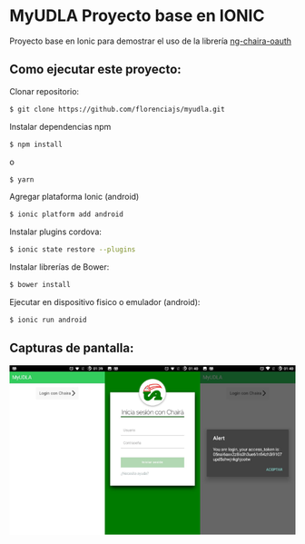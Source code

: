 MyUDLA Proyecto base en IONIC
==============================

Proyecto base en Ionic para demostrar el uso de la librería  [ng-chaira-oauth](https://github.com/FlorenciaJS/ng-chaira-oauth/)

## Como ejecutar este proyecto:

Clonar repositorio:

```bash
$ git clone https://github.com/florenciajs/myudla.git
```

Instalar dependencias npm

```bash
$ npm install
```
o
```bash
$ yarn
```

Agregar plataforma Ionic (android)

```bash
$ ionic platform add android
```

Instalar plugins cordova:
```bash
$ ionic state restore --plugins
```

Instalar librerías de Bower:

```bash
$ bower install
```

Ejecutar en dispositivo fisico o emulador (android):

```bash
$ ionic run android
```

## Capturas de pantalla:

![](resources/screenshot.png)
